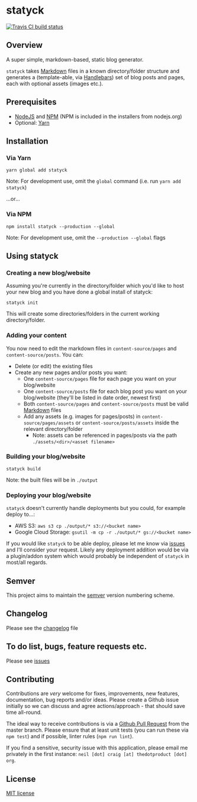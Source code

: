 # statyck

[![Travis CI build status](https://travis-ci.org/neilstuartcraig/statyck.svg)](https://travis-ci.org/neilstuartcraig/statyck)


## Overview
A super simple, markdown-based, static blog generator. 

`statyck` takes [Markdown](https://en.wikipedia.org/wiki/Markdown) files in a known directory/folder structure and generates a (template-able, via [Handlebars](http://handlebarsjs.com/)) set of blog posts and pages, each with optional assets (images etc.).



## Prerequisites
* [NodeJS](https://nodejs.org/) and [NPM](https://www.npmjs.com/) (NPM is included in the installers from nodejs.org)
* Optional: [Yarn]()


## Installation

### Via Yarn  
```
yarn global add statyck
```  
Note: For development use, omit the `global` command (i.e. run `yarn add statyck`)

...or...

### Via NPM  
```
npm install statyck --production --global
```  
Note: For development use, omit the `--production --global` flags  


## Using statyck

### Creating a new blog/website
Assuming you're currently in the directory/folder which you'd like to host your new blog and you have done a global install of statyck:  

```
statyck init
```

This will create some directories/folders in the current working directory/folder.

### Adding your content
You now need to edit the markdown files in `content-source/pages` and `content-source/posts`. You can:

* Delete (or edit) the existing files
* Create any new pages and/or posts you want:
    * One `content-source/pages` file for each page you want on your blog/website
    * One `content-source/posts` file for each blog post you want on your blog/website (they'll be listed in date order, newest first)
    * Both `content-source/pages` and `content-source/posts` must be valid [Markdown](https://en.wikipedia.org/wiki/Markdown) files
    * Add any assets (e.g. images for pages/posts) in `content-source/pages/assets` or `content-source/posts/assets` inside the relevant directory/folder
        * Note: assets can be referenced in pages/posts via the path `./assets/<dir>/<asset filename>`

### Building your blog/website

```
statyck build
```

Note: the built files will be in `./output` 


### Deploying your blog/website
`statyck` doesn't currently handle deployments but you could, for example deploy to...:

* AWS S3: `aws s3 cp ./output/* s3://<bucket name>`
* Google Cloud Storage: `gsutil -m cp -r ./output/* gs://<bucket name>`

If you would like `statyck` to be able deploy, please let me know via [issues](./issues) and I'll consider your request. Likely any deployment addition would be via a plugin/addon system which would probably be independent of `statyck` in most/all regards.


## Semver
This project aims to maintain the [semver](http://semver.org/) version numbering scheme.


## Changelog
Please see the [changelog](./changelog.md) file


## To do list, bugs, feature requests etc.
Please see [issues](./issues)


## Contributing
Contributions are *very* welcome for fixes, improvements, new features, documentation, bug reports and/or ideas. Please create a Github issue initially so we can discuss and agree actions/approach - that should save time all-round.

The ideal way to receive contributions is via a [Github Pull Request](https://help.github.com/articles/using-pull-requests/) from the master branch. Please ensure that at least unit tests (you can run these via `npm test`) and if possible, linter rules (`npm run lint`).

If you find a sensitive, security issue with this application, please email me privately in the first instance: `neil [dot] craig [at] thedotproduct [dot] org`.


## License
[MIT license](./license.md)
